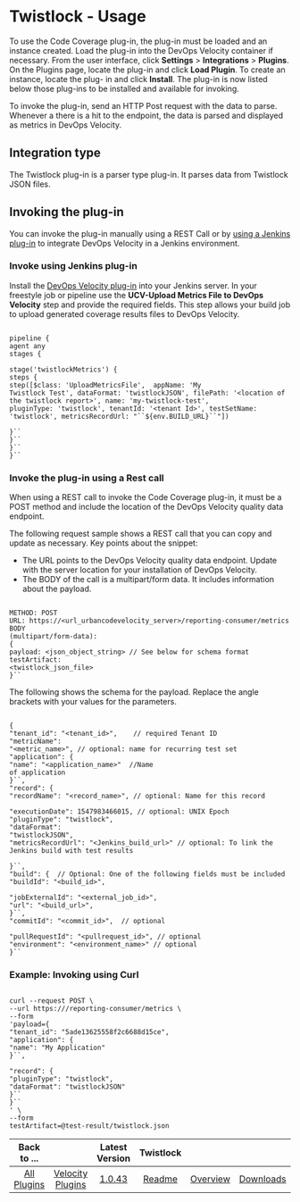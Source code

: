 
# Twistlock - Usage

To use the Code Coverage plug-in, the plug-in must be loaded and an instance created. Load the plug-in
into the DevOps Velocity container if necessary. From the user interface, click **Settings** > ****Integrations**** >
**Plugins**. On the Plugins page, locate the plug-in and click **Load Plugin**. To create an instance, locate the plug-
in and click **Install**. The plug-in is now listed below those plug-ins to be installed and available for invoking.


To invoke the plug-in, send an HTTP Post request with the data to parse. Whenever a there is a hit to the endpoint, the
data is parsed and displayed as metrics in DevOps Velocity.

## Integration type

The Twistlock plug-in is a parser type plug-in. It parses data from Twistlock JSON files.

## Invoking the plug-in

You can invoke the plug-in manually using a REST Call or by [using a Jenkins plug-in](#invokejenkins) to integrate
DevOps Velocity in a Jenkins environment.

### Invoke using Jenkins plug-in

Install the [DevOps Velocity plug-in](https://plugins.jenkins.io/urbancode-velocity) into your Jenkins server. In your freestyle job or pipeline use
the **UCV-Upload Metrics File to DevOps Velocity** step and provide the required fields. This step allows your build
job to upload generated coverage results files to DevOps Velocity.


```

pipeline {
agent any
stages {

stage('twistlockMetrics') {
steps {
step([$class: 'UploadMetricsFile',  appName: 'My
Twistlock Test', dataFormat: 'twistlockJSON', filePath: '<location of the twistlock report>', name: 'my-twistlock-test',
pluginType: 'twistlock', tenantId: '<tenant Id>', testSetName: 'twistlock', metricsRecordUrl: "``${env.BUILD_URL}``"])

}``
}``
}``
}``

```

### Invoke the plug-in using a Rest call

When using a REST call to invoke the Code Coverage plug-in, it must be a POST method and include the location of the DevOps Velocity quality
data endpoint.

The following request sample shows a REST call that you can copy and update as necessary. Key points
about the snippet:

* The URL points to the DevOps Velocity quality data endpoint. Update with the server location for your installation of DevOps Velocity.
* The BODY of the call is a multipart/form data. It includes information about the payload.


```

METHOD: POST
URL: https://<url_urbancodevelocity_server>/reporting-consumer/metrics
BODY
(multipart/form-data):
{
payload: <json_object_string> // See below for schema format
testArtifact:
<twistlock_json_file>
}``

```


The following shows the schema for the payload. Replace the angle brackets with
your values for the parameters.


```

{
"tenant_id": "<tenant_id>",    // required Tenant ID
"metricName":
"<metric_name>", // optional: name for recurring test set
"application": {
"name": "<application_name>"  //Name
of application
}``,
"record": {
"recordName": "<record_name>", // optional: Name for this record

"executionDate": 1547983466015, // optional: UNIX Epoch
"pluginType": "twistlock",
"dataFormat":
"twistlockJSON",
"metricsRecordUrl": "<Jenkins_build_url>" // optional: To link the Jenkins build with test results

}``,
"build": {  // Optional: One of the following fields must be included
"buildId": "<build_id>",

"jobExternalId": "<external_job_id>",
"url": "<build_url>",
}``,
"commitId": "<commit_id>",  // optional

"pullRequestId": "<pullrequest_id>", // optional
"environment": "<environment_name>" // optional
}``

```

### Example: Invoking using Curl


```

curl --request POST \
--url https:///reporting-consumer/metrics \
--form
'payload={
"tenant_id": "5ade13625558f2c6688d15ce",
"application": {
"name": "My Application"
}``,

"record": {
"pluginType": "twistlock",
"dataFormat": "twistlockJSON"
}``
}``
' \
--form
testArtifact=@test-result/twistlock.json

```



|Back to ...||Latest Version|Twistlock |||
| :---: | :---: | :---: | :---: | :---: | :---: |
|[All Plugins](../../index.md)|[Velocity Plugins](../README.md)|[1.0.43](https://raw.githubusercontent.com/UrbanCode/IBM-UCV-PLUGINS/main/files/ucv-ext-twistlock/ucv-ext-twistlock-1.0.43.tar.zip)|[Readme](README.md)|[Overview](overview.md)|[Downloads](downloads.md)|
